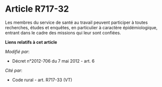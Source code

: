 # Article R717-32

Les membres du service de santé au travail peuvent participer à toutes recherches, études et enquêtes, en particulier à
caractère épidémiologique, entrant dans le cadre des missions qui leur sont confiées.

**Liens relatifs à cet article**

_Modifié par_:

  - Décret n°2012-706 du 7 mai 2012 - art. 6

_Cité par_:

  - Code rural - art. R717-33 (VT)
